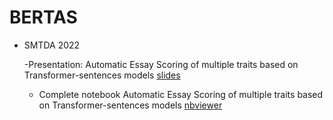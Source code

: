 # BERTAS

- SMTDA 2022

  -Presentation: Automatic Essay Scoring of multiple traits based on Transformer-sentences models [slides](https://nbviewer.org/github/AprendizajeProfundo/BERTAS/blob/main/Presentacion/nlp_PracticaAutomatic_Scoring-Presentation.slides.html#/)
  - Complete  notebook Automatic Essay Scoring of multiple traits based on Transformer-sentences models [nbviewer](https://nbviewer.org/github/AprendizajeProfundo/BERTAS/blob/main/Notebooks/05_Scoring_Model_FastText.ipynb)
